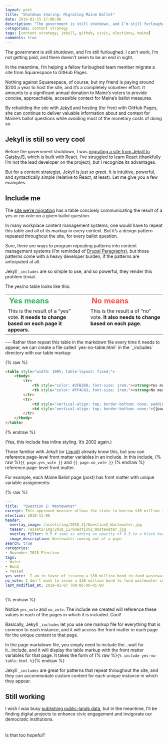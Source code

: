 ```yaml
---
layout: post
title: "Shutdown sharing: Migrating Maine Ballot"
date: 2019-01-15 17:00:00
description: "The government is still shutdown, and I’m still furloughed. In the meantime, I’m helping a fellow furloughed friend rebuild a civic website."
categories: content strategy
tags: [content strategy, jekyll, github, civic, elections, maine]
comments: true
---
```


The government is still shutdown, and I’m still furloughed. I can’t work, I’m not getting paid, and there doesn’t seem to be an end in sight.

In the meantime, I’m helping a fellow furloughed team member migrate a site from Squarespace to GitHub Pages. 

Nothing against Squarespace, of course, but my friend is paying around $200 a year to host the site, and it’s a completely volunteer effort. It amounts to a significant annual donation to Maine’s voters to provide concise, approachable, accessible context for Maine’s ballot measures.

By rebuilding the site with [Jekyll](https://jekyllrb.com/) and hosting (for free) with GitHub Pages, she can continue to deliver valuable information about and context for Maine’s ballot questions while avoiding most of the monetary costs of doing so.

## Jekyll is still so very cool

Before the government shutdown, I was [migrating a site from Jekyll to GatsbyJS](https://revenuedata.doi.gov/blog/homepage-revamp-part-two/), which is built with React. I’ve struggled to learn React (thankfully I’m not the lead developer on the project), but I recognize its advantages.

But for a content strategist, Jekyll is _just so great_. It is intuitive, powerful, and syntactically simple (relative to React, at least). Let me give you a few examples.

## Include me

The [site we’re migrating](http://www.maineballot.org/) has a table concisely communicating the result of a yes or no vote on a given ballot question.

In many workplace content management systems, one would have to repeat this table and all of its markup in every context. But it’s a design pattern repeated throughout the site, for every ballot question.

Sure, there are ways to program repeating patterns into content management systems (I’m reminded of [Drupal Paragraphs](https://www.drupal.org/project/paragraphs)), but those patterns come with a heavy developer burden, if the patterns are anticipated at all.

Jekyll `_includes` are so simple to use, and so powerful, they render this problem trivial.

The yes/no table looks like this:

<table style="width: 100%; table-layout: fixed;">
    <tbody>
        <tr>
            <th style="color: #2FB260; font-size: 1.5rem; text-align: left;"><strong>Yes means</strong></th>
            <th style="color: #FF4C43; font-size: 1.5rem; text-align: left;"><strong>No means</strong></th>
        </tr>    
        <tr>
            <td style="vertical-align: top; border-bottom: none; padding-right: 2rem;">This is the result of a “yes” vote. <strong>It needs to change based on each page it appears.</strong></td>
            <td style="vertical-align: top; border-bottom: none;">This is the result a of “no” vote. <strong>It also needs to change based on each page.</strong></td>
        </tr>
    </tbody>    
</table>
---
Rather than repeat this table in the markdown file every time it needs to appear, we can create a file called `yes-no-table.html` in the `_includes` directory with our table markup:

{% raw %}
```html
<table style="width: 100%; table-layout: fixed;">
    <tbody>
        <tr>
            <th style="color: #2FB260; font-size: 1rem;"><strong>Yes means</strong></th>
            <th style="color: #FF4C43; font-size: 1rem;"><strong>No means</strong></th>
        </tr>    
        <tr>
            <td style="vertical-align: top; border-bottom: none; padding-right: 2rem;">{{page.yes_vote}}</td>
            <td style="vertical-align: top; border-bottom: none;">{{page.no_vote}}</td>
        </tr>
    </tbody>    
</table>
```
{% endraw %}

(Yes, this include has inline styling. It’s 2002 again.)

Those familiar with Jekyll (or [Liquid](https://shopify.github.io/liquid/)) already know this, but you can reference page-level front matter variables in an include. In this include, {% raw %}`{{ page.yes_vote }}` and `{{ page.no_vote }}` {% endraw %} reference page-level front matter.

For example, each Maine Ballot page (post) has front matter with unique variable assignments:

{% raw %}
```yaml
---
title:  "Question 2: Wastewater"
excerpt: This approved measure allows the state to borrow $30 million to improve water quality.
election: 2018-11-06
header:
  overlay_image: /assets/img/2018_11/Question2_Wastewater.jpg
  teaser: /assets/img/2018_11/Question2_Wastewater.jpg
  overlay_filter: 0.5 # same as adding an opacity of 0.5 to a black background
  image_description: Wastewater coming out of a pipe
search: true
categories:
- November 2018 Election
tags:
- Water
- Bond
- Passed
yes_vote:  I am in favor of issuing a $30 million bond to fund wastewater infrastructure improvements.
no_vote: I don't want to issue a $30 million bond to fund wastewater infrastructure improvements.
last_modified_at: 2019-01-07 T08:06:00-05:00
---
```
{% endraw %}


Notice `yes_vote` and `no_vote`. The include we created will reference these values in each of the pages in which it is included. Cool! 

Basically, Jekyll `_includes` let you use one markup file for everything that is common to each instance, and it will access the front matter in each page for the unique content to that page.

In the page markdown file, you simply need to include the...wait for it...include, and it will display the table markup with the front matter variables for that page. It takes the form of {% raw %}`{% include yes-no-table.html %}`{% endraw %}

Jekyll `_includes` are great for patterns that repeat throughout the site, and they can accommodate custom content for each unique instance in which they appear.

## Still working

I wish I was busy [publishing public-lands data](https://github.com/ONRR/doi-extractives-data), but in the meantime, I’ll be finding digital projects to enhance civic engagement and invigorate our democratic institutions. 
<br>
<br>
<br>
Is that too hopeful?






